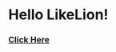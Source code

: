 # Hello LikeLion!

### [Click Here](https://www.figma.com/file/ddMb4UNd7nYzW70dSvjGs4/LikeLion12-Giwon?type=design&node-id=0%3A1&mode=design&t=WZZdx1w7WbapOwzp-1)